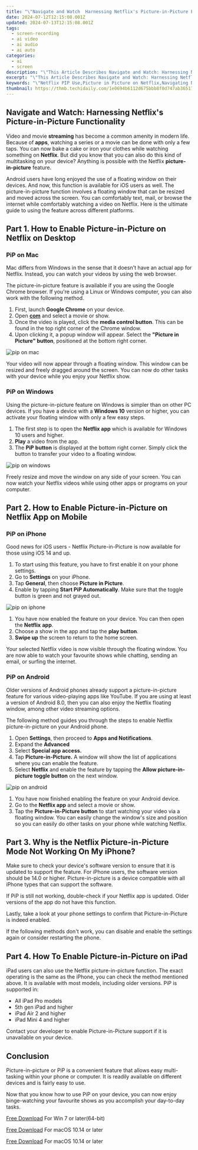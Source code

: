 ```yaml
---
title: "\"Navigate and Watch  Harnessing Netflix's Picture-in-Picture Functionality\""
date: 2024-07-12T12:15:08.001Z
updated: 2024-07-13T12:15:08.001Z
tags: 
  - screen-recording
  - ai video
  - ai audio
  - ai auto
categories: 
  - ai
  - screen
description: "\"This Article Describes Navigate and Watch: Harnessing Netflix's Picture-in-Picture Functionality\""
excerpt: "\"This Article Describes Navigate and Watch: Harnessing Netflix's Picture-in-Picture Functionality\""
keywords: "\"Netflix PIP Use,Picture in Picture on Netflix,Navigating Netflix PIP,Streaming with Netflix PIP,Enhance Viewing with PIP,Netflix Dual-Screen Experience,Optimize Netflix Watching\""
thumbnail: https://thmb.techidaily.com/1e0694b6112d675bbb8f0d747ab36517f01502f4062f523abbe17fcfc5ae5fc7.jpg
---
```


## Navigate and Watch: Harnessing Netflix's Picture-in-Picture Functionality

Video and movie **streaming** has become a common amenity in modern life. Because of **apps**, watching a series or a movie can be done with only a few taps. You can now bake a cake or iron your clothes while watching something on **Netflix**. But did you know that you can also do this kind of multitasking on your device? Anything is possible with the Netflix **picture-in-picture** feature.

Android users have long enjoyed the use of a floating window on their devices. And now, this function is available for iOS users as well. The picture-in-picture function involves a floating window that can be resized and moved across the screen. You can comfortably text, mail, or browse the internet while comfortably watching a video on Netflix. Here is the ultimate guide to using the feature across different platforms.

## Part 1\. How to Enable Picture-in-Picture on Netflix on Desktop

### PiP on Mac

Mac differs from Windows in the sense that it doesn't have an actual app for Netflix. Instead, you can watch your videos by using the web browser.

The picture-in-picture feature is available if you are using the Google Chrome browser. If you're using a Linux or Windows computer, you can also work with the following method.

1. First, launch **Google Chrome** on your device.
1. Open [**com**](https://www.netflix.com/) and select a movie or show.
1. Once the video is played, click the **media control button**. This can be found in the top right corner of the Chrome window.
1. Upon clicking it, a popup window will appear. Select the **"Picture in Picture" button**, positioned at the bottom right corner.

![pip on mac](https://images.wondershare.com/filmora/article-images/2022/07/use-the-netflix-floating-window-feature-1.jpg)

Your video will now appear through a floating window. This window can be resized and freely dragged around the screen. You can now do other tasks with your device while you enjoy your Netflix show.

### PiP on Windows

Using the picture-in-picture feature on Windows is simpler than on other PC devices. If you have a device with a **Windows 10** version or higher, you can activate your floating window with only a few easy steps.

1. The first step is to open the **Netflix app** which is available for Windows 10 users and higher.
1. **Play** a video from the app.
1. The **PiP** **button** is displayed at the bottom right corner. Simply click the button to transfer your video to a floating window.

![pip on windows](https://images.wondershare.com/filmora/article-images/2022/07/use-the-netflix-floating-window-feature-2.jpg)

Freely resize and move the window on any side of your screen. You can now watch your Netflix videos while using other apps or programs on your computer.

## Part 2\. How to Enable Picture-in-Picture on Netflix App on Mobile

### PiP on iPhone

Good news for iOS users - Netflix Picture-in-Picture is now available for those using iOS 14 and up.

1. To start using this feature, you have to first enable it on your phone settings.
1. Go to **Settings** on your iPhone.
1. Tap **General**, then choose **Picture in Picture**.
1. Enable by tapping **Start PiP Automatically**. Make sure that the toggle button is green and not grayed out.

![pip on iphone](https://images.wondershare.com/filmora/article-images/2022/07/use-the-netflix-floating-window-feature-3.jpg)

1. You have now enabled the feature on your device. You can then open the **Netflix** **app**.
1. Choose a show in the app and tap the **play button**.
1. **Swipe up** the screen to return to the home screen.

Your selected Netflix video is now visible through the floating window. You are now able to watch your favourite shows while chatting, sending an email, or surfing the internet.

### PiP on Android

Older versions of Android phones already support a picture-in-picture feature for various video-playing apps like YouTube. If you are using at least a version of Android 8.0, then you can also enjoy the Netflix floating window, among other video streaming options.

The following method guides you through the steps to enable Netflix picture-in-picture on your Android phone.

1. Open **Settings**, then proceed to **Apps and Notifications**.
1. Expand the **Advanced**
1. Select **Special app access.**
1. Tap **Picture-in-Picture.** A window will show the list of applications where you can enable the feature.
1. Select **Netflix** and enable the feature by tapping the **Allow picture-in-picture toggle button** on the next window.

![pip on android](https://images.wondershare.com/filmora/article-images/2022/07/use-the-netflix-floating-window-feature-4.jpg)

1. You have now finished enabling the feature on your Android device.
1. Go to the **Netflix app** and select a movie or show.
1. Tap the **Picture-in-Picture button** to start watching your video via a floating window. You can easily change the window's size and position so you can easily do other tasks on your phone while watching Netflix.

## Part 3\. Why is the Netflix Picture-in-Picture Mode Not Working On My iPhone?

Make sure to check your device's software version to ensure that it is updated to support the feature. For iPhone users, the software version should be 14.0 or higher. Picture-in-picture is a device compatible with all iPhone types that can support the software.

If PiP is still not working, double-check if your Netflix app is updated. Older versions of the app do not have this function.

Lastly, take a look at your phone settings to confirm that Picture-in-Picture is indeed enabled.

If the following methods don't work, you can disable and enable the settings again or consider restarting the phone.

## Part 4\. How To Enable Picture-in-Picture on iPad

iPad users can also use the Netflix picture-in-picture function. The exact operating is the same as the iPhone, you can check the method mentioned above. It is available with most models, including older versions. PiP is supported in:

* All iPad Pro models
* 5th gen iPad and higher
* iPad Air 2 and higher
* iPad Mini 4 and higher

Contact your developer to enable Picture-in-Picture support if it is unavailable on your device.

## Conclusion

Picture-in-picture or PiP is a convenient feature that allows easy multi-tasking within your phone or computer. It is readily available on different devices and is fairly easy to use.

Now that you know how to use PiP on your device, you can now enjoy binge-watching your favourite shows as you accomplish your day-to-day tasks.

[Free Download](https://tools.techidaily.com/wondershare/filmora/download/) For Win 7 or later(64-bit)

[Free Download](https://tools.techidaily.com/wondershare/filmora/download/) For macOS 10.14 or later

[Free Download](https://tools.techidaily.com/wondershare/filmora/download/) For macOS 10.14 or later

<ins class="adsbygoogle"
     style="display:block"
     data-ad-format="autorelaxed"
     data-ad-client="ca-pub-7571918770474297"
     data-ad-slot="1223367746"></ins>

<ins class="adsbygoogle"
     style="display:block"
     data-ad-format="autorelaxed"
     data-ad-client="ca-pub-7571918770474297"
     data-ad-slot="1223367746"></ins>



<ins class="adsbygoogle"
     style="display:block"
     data-ad-client="ca-pub-7571918770474297"
     data-ad-slot="8358498916"
     data-ad-format="auto"
     data-full-width-responsive="true"></ins>





